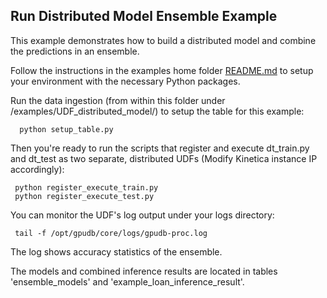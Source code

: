 ## Run Distributed Model Ensemble Example ##
This example demonstrates how to build a distributed model and combine the predictions in an ensemble.

Follow the instructions in the examples home folder [README.md](../README.md) to setup your environment with the 
necessary Python packages.


Run the data ingestion (from within this folder under /examples/UDF_distributed_model/) to setup the table 
for this example:
```
  python setup_table.py
```

Then you're ready to run the scripts that register and execute dt_train.py and dt_test as two separate, distributed 
UDFs (Modify Kinetica instance IP accordingly):

```
 python register_execute_train.py
 python register_execute_test.py
```
You can monitor the UDF's log output under your logs directory:
```
 tail -f /opt/gpudb/core/logs/gpudb-proc.log
``` 
The log shows accuracy statistics of the ensemble.

The models and combined inference results are located in tables 'ensemble_models' and 'example_loan_inference_result'.